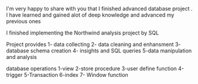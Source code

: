 I'm very happy to share with you that I finished advanced database project . 
I have learned and gained alot of deep knowledge and advanced my previous ones


I finished implementing the Northwind analysis project by SQL


Project provides 
1- data collecting 
2- data cleaning and enhansment 
3- database schema creation 
4- insights and SQL queries 
5-data manipulation and analysis 

database operations 
1-view 
2-store procedure 
3-user define function 
4-trigger 
5-Transaction 
6-index 
7- Window function

